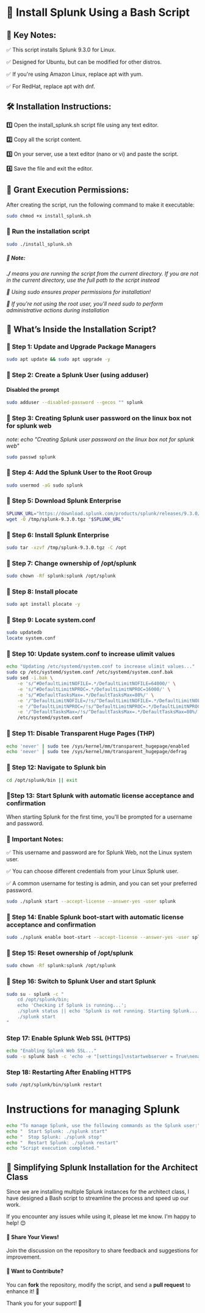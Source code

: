 # 🚀 Install Splunk Using a Bash Script

## 📌 Key Notes:
✅ This script installs Splunk 9.3.0 for Linux.

✅ Designed for Ubuntu, but can be modified for other distros.

✅ If you're using Amazon Linux, replace apt with yum.

✅ For RedHat, replace apt with dnf.

## 🛠 Installation Instructions:
**1️⃣** Open the install_splunk.sh script file using any text editor.

**2️⃣** Copy all the script content.

**3️⃣** On your server, use a text editor (nano or vi) and paste the script.

**4️⃣** Save the file and exit the editor.

## 🔐 Grant Execution Permissions:
After creating the script, run the following command to make it executable:
```sh
sudo chmod +x install_splunk.sh
```

### 🚀 Run the installation script
```sh
sudo ./install_splunk.sh
```
##### 📌 Note:
_**./** means you are running the script from the current directory. If you are not in the current directory, use the full path to the script instead_

_🔑 Using sudo ensures proper permissions for installation!_

_👤 If you're not using the root user, you'll need sudo to perform administrative actions during installation_

## 📜 What’s Inside the Installation Script?

### 🔹 Step 1: Update and Upgrade Package Managers
```sh
sudo apt update && sudo apt upgrade -y
```

### 🔹 Step 2: Create a Splunk User (using adduser)
#### Disabled the prompt
```sh
sudo adduser --disabled-password --gecos "" splunk
```

### 🔹 Step 3: Creating Splunk user password on the linux box not for splunk web
_note: echo "Creating Splunk user password on the linux box not for splunk web_"
```sh
sudo passwd splunk
```

### 🔹 Step 4: Add the Splunk User to the Root Group
```sh
sudo usermod -aG sudo splunk
```

### 🔹 Step 5: Download Splunk Enterprise
```sh
SPLUNK_URL="https://download.splunk.com/products/splunk/releases/9.3.0/linux/splunk-9.3.0-51ccf43db5bd-Linux-x86_64.tgz"
wget -O /tmp/splunk-9.3.0.tgz "$SPLUNK_URL"
```

### 🔹 Step 6: Install Splunk Enterprise
```sh
sudo tar -xzvf /tmp/splunk-9.3.0.tgz -C /opt
```

### 🔹 Step 7: Change ownership of /opt/splunk
```sh
sudo chown -Rf splunk:splunk /opt/splunk
```

### 🔹 Step 8: Install plocate
```sh
sudo apt install plocate -y
```

### 🔹 Step 9: Locate system.conf
```sh
sudo updatedb
locate system.conf
```

### 🔹 Step 10: Update system.conf to increase ulimit values
```sh
echo "Updating /etc/systemd/system.conf to increase ulimit values..."
sudo cp /etc/systemd/system.conf /etc/systemd/system.conf.bak
sudo sed -i.bak \
    -e 's/^#DefaultLimitNOFILE=.*/DefaultLimitNOFILE=64000/' \
    -e 's/^#DefaultLimitNPROC=.*/DefaultLimitNPROC=16000/' \
    -e 's/^#DefaultTasksMax=.*/DefaultTasksMax=80%/' \
    -e '/^DefaultLimitNOFILE=/!s/^DefaultLimitNOFILE=.*/DefaultLimitNOFILE=64000/' \
    -e '/^DefaultLimitNPROC=/!s/^DefaultLimitNPROC=.*/DefaultLimitNPROC=16000/' \
    -e '/^DefaultTasksMax=/!s/^DefaultTasksMax=.*/DefaultTasksMax=80%/' \
    /etc/systemd/system.conf
```

### 🔹 Step 11: Disable Transparent Huge Pages (THP)
```sh
echo 'never' | sudo tee /sys/kernel/mm/transparent_hugepage/enabled
echo 'never' | sudo tee /sys/kernel/mm/transparent_hugepage/defrag
```

### 🔹 Step 12: Navigate to Splunk bin
```sh
cd /opt/splunk/bin || exit
```

### 🔹Step 13: Start Splunk with automatic license acceptance and confirmation
When starting Splunk for the first time, you'll be prompted for a username and password.
### 🔹 Important Notes:
✅ This username and password are for Splunk Web, not the Linux system user.

✅ You can choose different credentials from your Linux Splunk user.

✅ A common username for testing is admin, and you can set your preferred password.
```sh
sudo ./splunk start --accept-license --answer-yes -user splunk
```

### 🔹 Step 14: Enable Splunk boot-start with automatic license acceptance and confirmation
```sh
sudo ./splunk enable boot-start --accept-license --answer-yes -user splunk
```

### 🔹 Step 15: Reset ownership of /opt/splunk
```sh
sudo chown -Rf splunk:splunk /opt/splunk
```

### 🔹 Step 16: Switch to Splunk User and start Splunk
```sh
sudo su - splunk -c "
    cd /opt/splunk/bin;
    echo 'Checking if Splunk is running...';
    ./splunk status || echo 'Splunk is not running. Starting Splunk...';
    ./splunk start
"

```

### Step 17: Enable Splunk Web SSL (HTTPS)
```sh
echo "Enabling Splunk Web SSL..."
sudo -u splunk bash -c 'echo -e "[settings]\nstartwebserver = True\nenableSplunkWebSSL = True\nsslVersions = tls1.2\n" >> /opt/splunk/etc/system/local/web.conf'
```

### Step 18: Restarting After Enabling HTTPS
```sh
sudo /opt/splunk/bin/splunk restart
```

# Instructions for managing Splunk
```sh
echo "To manage Splunk, use the following commands as the Splunk user:"
echo "  Start Splunk: ./splunk start"
echo "  Stop Splunk: ./splunk stop"
echo "  Restart Splunk: ./splunk restart"
echo "Script execution completed."
```


## 🚀 Simplifying Splunk Installation for the Architect Class
Since we are installing multiple Splunk instances for the architect class, I have designed a Bash script to streamline the process and speed up our work.  

If you encounter any issues while using it, please let me know. I'm happy to help! 😊  

#### 💬 **Share Your Views!**  
Join the discussion on the repository to share feedback and suggestions for improvement.  

#### 🔧 **Want to Contribute?**  
You can **fork** the repository, modify the script, and send a **pull request** to enhance it! 🚀  

Thank you for your support! 🙌  


